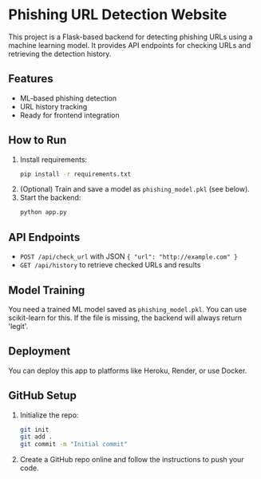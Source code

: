 # Phishing URL Detection Website

This project is a Flask-based backend for detecting phishing URLs using a machine learning model. It provides API endpoints for checking URLs and retrieving the detection history.

## Features
- ML-based phishing detection
- URL history tracking
- Ready for frontend integration

## How to Run
1. Install requirements:
   ```bash
   pip install -r requirements.txt
   ```
2. (Optional) Train and save a model as `phishing_model.pkl` (see below).
3. Start the backend:
   ```bash
   python app.py
   ```

## API Endpoints
- `POST /api/check_url` with JSON `{ "url": "http://example.com" }`
- `GET /api/history` to retrieve checked URLs and results

## Model Training
You need a trained ML model saved as `phishing_model.pkl`. You can use scikit-learn for this. If the file is missing, the backend will always return 'legit'.

## Deployment
You can deploy this app to platforms like Heroku, Render, or use Docker.

## GitHub Setup
1. Initialize the repo:
   ```bash
   git init
   git add .
   git commit -m "Initial commit"
   ```
2. Create a GitHub repo online and follow the instructions to push your code.
